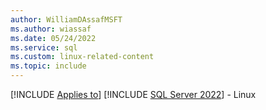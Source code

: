 ```yaml
---
author: WilliamDAssafMSFT
ms.author: wiassaf
ms.date: 05/24/2022
ms.service: sql
ms.custom: linux-related-content
ms.topic: include
---
```


[!INCLUDE [Applies to](../../includes/applies-md.md)] [!INCLUDE [SQL Server 2022](_ss2022.md)] - Linux

